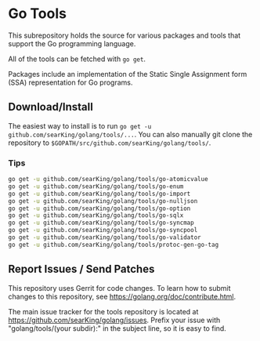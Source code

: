 # Go Tools

This subrepository holds the source for various packages and tools that support
the Go programming language.

All of the tools can be fetched with `go get`.

Packages include an implementation of the
Static Single Assignment form (SSA) representation for Go programs.

## Download/Install

The easiest way to install is to run `go get -u github.com/searKing/golang/tools/...`. You can
also manually git clone the repository to `$GOPATH/src/github.com/searKing/golang/tools/`.

### Tips
```bash
go get -u github.com/searKing/golang/tools/go-atomicvalue
go get -u github.com/searKing/golang/tools/go-enum
go get -u github.com/searKing/golang/tools/go-import
go get -u github.com/searKing/golang/tools/go-nulljson
go get -u github.com/searKing/golang/tools/go-option
go get -u github.com/searKing/golang/tools/go-sqlx
go get -u github.com/searKing/golang/tools/go-syncmap
go get -u github.com/searKing/golang/tools/go-syncpool
go get -u github.com/searKing/golang/tools/go-validator
go get -u github.com/searKing/golang/tools/protoc-gen-go-tag
```

## Report Issues / Send Patches

This repository uses Gerrit for code changes. To learn how to submit changes to
this repository, see https://golang.org/doc/contribute.html.

The main issue tracker for the tools repository is located at
https://github.com/searKing/golang/issues. Prefix your issue with "golang/tools/(your
subdir):" in the subject line, so it is easy to find.